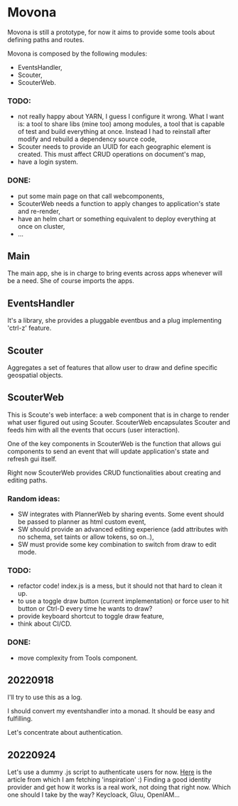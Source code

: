 # Movona
Movona is still a prototype, for now it aims to provide some tools about defining paths and routes.

Movona is composed by the following modules:
- EventsHandler,
- Scouter,
- ScouterWeb.

### TODO:
- not really happy about YARN, I guess I configure it wrong. What I want is: a tool to share libs (mine too) among modules, a tool that is capable of test and build everything at once. Instead I had to reinstall after modify and rebuild a dependency source code,
- Scouter needs to provide an UUID for each geographic element is created. This must affect CRUD operations on document's map,
- have a login system.

### DONE:
- put some main page on that call webcomponents,
- ScouterWeb needs a function to apply changes to application's state and re-render,
- have an helm chart or something equivalent to deploy everything at once on cluster,
- ...

## Main
The main app, she is in charge to bring events across apps whenever will be a need. She of course imports the apps.

## EventsHandler
It's a library, she provides a pluggable eventbus and a plug implementing 'ctrl-z' feature.

## Scouter
Aggregates a set of features that allow user to draw and define specific geospatial objects.

## ScouterWeb
This is Scoute's web interface: a web component that is in charge to render what user figured out using Scouter. ScouterWeb encapsulates Scouter and feeds him with all the events that occurs (user interaction).

One of the key components in ScouterWeb is the function that allows gui components to send an event that will update application's state and refresh gui itself.

Right now ScouterWeb provides CRUD functionalities about creating and editing paths.

### Random ideas:
- SW integrates with PlannerWeb by sharing events. Some event should be passed to planner as html custom event,
- SW should provide an advanced editing experience (add attributes with no schema, set taints or allow tokens, so on..),
- SW must provide some key combination to switch from draw to edit mode.

### TODO:
- refactor code! index.js is a mess, but it should not that hard to clean it up.
- to use a toggle draw button (current implementation) or force user to hit button or Ctrl-D every time he wants to draw?
- provide keyboard shortcut to toggle draw feature,
- think about CI/CD.

### DONE:
- move complexity from Tools component.

## 20220918
I'll try to use this as a log.

I should convert my eventshandler into a monad. It should be easy and fulfilling.

Let's concentrate about authentication.

## 20220924
Let's use a dummy .js script to authenticate users for now. [Here](https://www.nginx.com/blog/validating-oauth-2-0-access-tokens-nginx/) is the article from which I am fetching 'inspiration' :) Finding a good identity provider and get how it works is a real work, not doing that right now. Which one should I take by the way? Keycloack, Gluu, OpenIAM...
